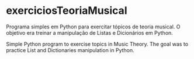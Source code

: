 # exerciciosTeoriaMusical
Programa simples em Python para exercitar tópicos de teoria musical. O objetivo era treinar a manipulação de Listas e Dicionários em Python.

Simple Python program to exercise topics in Music Theory. The goal was to practice List and Dictionaries manipulation in Python.
